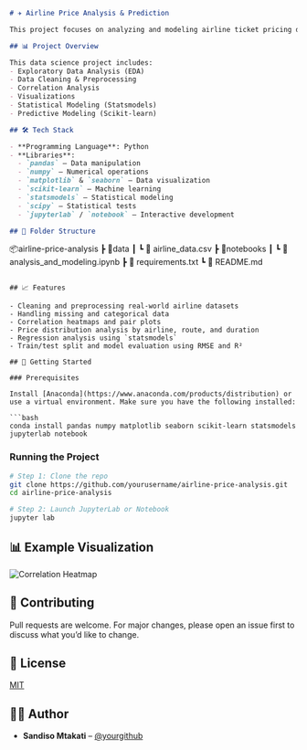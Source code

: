 ```markdown
# ✈️ Airline Price Analysis & Prediction

This project focuses on analyzing and modeling airline ticket pricing data using Python. The objective is to explore trends, understand key factors influencing price, and build predictive models using statistical and machine learning techniques.

## 📊 Project Overview

This data science project includes:
- Exploratory Data Analysis (EDA)
- Data Cleaning & Preprocessing
- Correlation Analysis
- Visualizations
- Statistical Modeling (Statsmodels)
- Predictive Modeling (Scikit-learn)

## 🛠️ Tech Stack

- **Programming Language**: Python
- **Libraries**:
  - `pandas` – Data manipulation
  - `numpy` – Numerical operations
  - `matplotlib` & `seaborn` – Data visualization
  - `scikit-learn` – Machine learning
  - `statsmodels` – Statistical modeling
  - `scipy` – Statistical tests
  - `jupyterlab` / `notebook` – Interactive development

## 📁 Folder Structure

```
📦airline-price-analysis
 ┣ 📂data
 ┃ ┗ 📄 airline_data.csv
 ┣ 📂notebooks
 ┃ ┗ 📄 analysis_and_modeling.ipynb
 ┣ 📄 requirements.txt
 ┗ 📄 README.md
```

## 📈 Features

- Cleaning and preprocessing real-world airline datasets
- Handling missing and categorical data
- Correlation heatmaps and pair plots
- Price distribution analysis by airline, route, and duration
- Regression analysis using `statsmodels`
- Train/test split and model evaluation using RMSE and R²

## 🚀 Getting Started

### Prerequisites

Install [Anaconda](https://www.anaconda.com/products/distribution) or use a virtual environment. Make sure you have the following installed:

```bash
conda install pandas numpy matplotlib seaborn scikit-learn statsmodels jupyterlab notebook
```

### Running the Project

```bash
# Step 1: Clone the repo
git clone https://github.com/yourusername/airline-price-analysis.git
cd airline-price-analysis

# Step 2: Launch JupyterLab or Notebook
jupyter lab
```

## 📊 Example Visualization

![Correlation Heatmap](images/correlation_heatmap.png)

## 🤝 Contributing

Pull requests are welcome. For major changes, please open an issue first to discuss what you’d like to change.

## 📄 License

[MIT](LICENSE)

## 🙋‍♂️ Author

- **Sandiso Mtakati** – [@yourgithub](https://github.com/MTAKATI)
```
